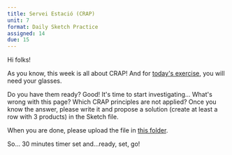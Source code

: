 ```yaml
---
title: Servei Estació (CRAP)
unit: 7
format: Daily Sketch Practice
assigned: 14
due: 15
---
```

Hi folks! 

As you know, this week is all about CRAP! And for [today's exercise](https://drive.google.com/drive/folders/1hv_xbpaMtk--QCZnFVY4Br5Mi8CHOXi7), you will need your glasses. 

Do you have them ready? Good! It's time to start investigating... What's wrong with this page? Which CRAP principles are not applied? Once you know the answer, please write it and propose a solution (create at least a row with 3 products) in the Sketch file. 

When you are done, please upload the file in [this folder](https://drive.google.com/drive/folders/1hv_xbpaMtk--QCZnFVY4Br5Mi8CHOXi7). 

So... 30 minutes timer set and...ready, set, go!
